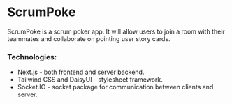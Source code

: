 # ScrumPoke

ScrumPoke is a scrum poker app. It will allow users to join a room with their teammates and collaborate on pointing user story cards.

### Technologies:
- Next.js - both frontend and server backend.
- Tailwind CSS and DaisyUI - stylesheet framework.
- Socket.IO - socket package for communication between clients and server.
